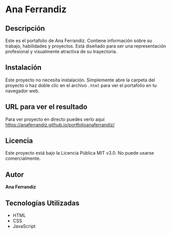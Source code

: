 # Ana Ferrandiz

## Descripción
Este es el portafolio de Ana Ferrandiz. Contiene información sobre su trabajo, habilidades y proyectos. Está diseñado para ser una representación profesional y visualmente atractiva de su trayectoria.

## Instalación
Este proyecto no necesita instalación. Simplemente abre la carpeta del proyecto o haz doble clic en el archivo `.html` para ver el portafolio en tu navegador web.

## URL para ver el resultado

Para ver proyecto en directo puedes verlo aquí  https://anaferrandiz.github.io/portfolioanaferrandiz/

## Licencia
Este proyecto está bajo la Licencia Pública MIT v3.0. No puede usarse comercialmente.

## Autor
**Ana Ferrandiz**

## Tecnologías Utilizadas
- HTML
- CSS
- JavaScript
